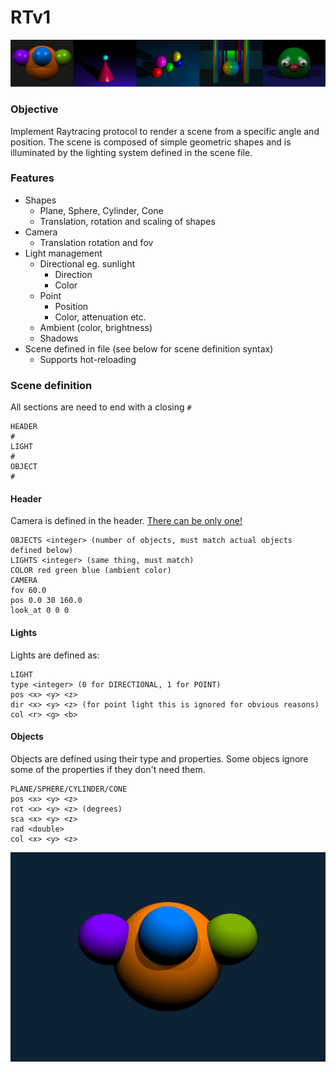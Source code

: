 # RTv1

<img src="https://github.com/wehard/rtv1/blob/master/assets/rtv1_banner.png?raw=true"/>

### Objective
Implement Raytracing protocol to render a scene from a specific angle and position. The scene is composed of simple geometric shapes and is illuminated by the lighting system defined in the scene file.

### Features
- Shapes
	- Plane, Sphere, Cylinder, Cone
	- Translation, rotation and scaling of shapes
- Camera
	- Translation rotation and fov
- Light management
	- Directional eg. sunlight
		- Direction
		- Color
	- Point
		- Position
		- Color, attenuation etc.
	- Ambient (color, brightness)
	- Shadows
- Scene defined in file (see below for scene definition syntax)
	- Supports hot-reloading


### Scene definition

All sections are need to end with a closing ```#```
```
HEADER
#
LIGHT
#
OBJECT
#
```

#### Header
Camera is defined in the header. [There can be only one!](https://www.youtube.com/watch?v=_J3VeogFUOs)
```
OBJECTS <integer> (number of objects, must match actual objects defined below)
LIGHTS <integer> (same thing, must match)
COLOR red green blue (ambient color)
CAMERA
fov 60.0
pos 0.0 30 160.0
look_at 0 0 0
```
#### Lights

Lights are defined as:

```
LIGHT
type <integer> (0 for DIRECTIONAL, 1 for POINT)
pos <x> <y> <z>
dir <x> <y> <z> (for point light this is ignored for obvious reasons)
col <r> <g> <b>
```

#### Objects

Objects are defined using their type and properties. Some objecs ignore some of the properties if they don't need them.

```
PLANE/SPHERE/CYLINDER/CONE
pos <x> <y> <z>
rot <x> <y> <z> (degrees)
sca <x> <y> <z>
rad <double>
col <x> <y> <z>
```

<img src="https://github.com/wehard/rtv1/blob/master/assets/rtv1.png?raw=true"/>
